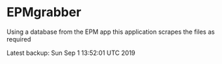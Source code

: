 # EPMgrabber
Using a database from the EPM app this application scrapes the files as required


Latest backup: Sun Sep 1 13:52:01 UTC 2019
